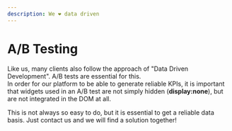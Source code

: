 ```yaml
---
description: We ❤️ data driven
---
```


# A/B Testing

Like us, many clients also follow the approach of "Data Driven Development". A/B tests are essential for this.   
In order for our platform to be able to generate reliable KPIs, it is important that widgets used in an A/B test are not simply hidden \(**display:none**\), but are not integrated in the DOM at all. 

This is not always so easy to do, but it is essential to get a reliable data basis. Just contact us and we will find a solution together!



